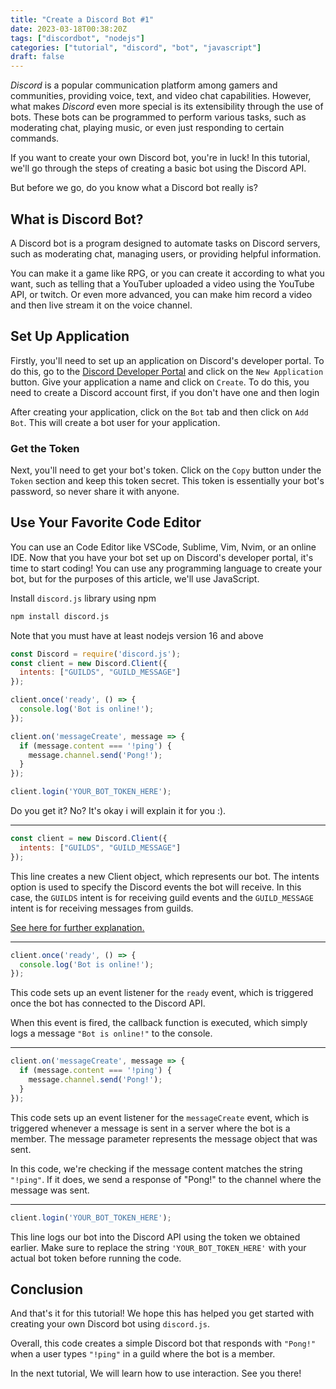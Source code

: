 ```yaml
---
title: "Create a Discord Bot #1"
date: 2023-03-18T00:38:20Z
tags: ["discordbot", "nodejs"]
categories: ["tutorial", "discord", "bot", "javascript"]
draft: false
---
```


_Discord_ is a popular communication platform among gamers and communities, providing voice, text, and video chat capabilities. However, what makes _Discord_ even more special is its extensibility through the use of bots. These bots can be programmed to perform various tasks, such as moderating chat, playing music, or even just responding to certain commands.

If you want to create your own Discord bot, you're in luck! In this tutorial, we'll go through the steps of creating a basic bot using the Discord API.

But before we go, do you know what a Discord bot really is?

## What is Discord Bot?
A Discord bot is a program designed to automate tasks on Discord servers, such as moderating chat, managing users, or providing helpful information.

You can make it a game like RPG, or you can create it according to what you want, such as telling that a YouTuber uploaded a video using the YouTube API, or twitch. Or even more advanced, you can make him record a video and then live stream it on the voice channel.

## Set Up Application
Firstly, you'll need to set up an application on Discord's developer portal. To do this, go to the [Discord Developer Portal](https://discord.com/developers/applications) and click on the `New Application` button. Give your application a name and click on `Create`. To do this, you need to create a Discord account first, if you don't have one and then login

After creating your application, click on the `Bot` tab and then click on `Add Bot`. This will create a bot user for your application.

### Get the Token
Next, you'll need to get your bot's token. Click on the `Copy` button under the `Token` section and keep this token secret. This token is essentially your bot's password, so never share it with anyone.

## Use Your Favorite Code Editor
You can use an Code Editor like VSCode, Sublime, Vim, Nvim, or an online IDE.
Now that you have your bot set up on Discord's developer portal, it's time to start coding! You can use any programming language to create your bot, but for the purposes of this article, we'll use JavaScript.

Install `discord.js` library using npm
```sh
npm install discord.js
```
Note that you must have at least nodejs version 16 and above


```js
const Discord = require('discord.js');
const client = new Discord.Client({
  intents: ["GUILDS", "GUILD_MESSAGE"]
});

client.once('ready', () => {
  console.log('Bot is online!');
});

client.on('messageCreate', message => {
  if (message.content === '!ping') {
    message.channel.send('Pong!');
  }
});

client.login('YOUR_BOT_TOKEN_HERE');
```


Do you get it? No? It's okay i will explain it for you :).

---

```js
const client = new Discord.Client({
  intents: ["GUILDS", "GUILD_MESSAGE"]
});
```
This line creates a new Client object, which represents our bot. The intents option is used to specify the Discord events the bot will receive. In this case, the `GUILDS` intent is for receiving guild events and the `GUILD_MESSAGE` intent is for receiving messages from guilds.

[See here for further explanation.](https://gist.github.com/advaith1/e69bcc1cdd6d0087322734451f15aa2f)

---

```js
client.once('ready', () => {
  console.log('Bot is online!');
});
```
This code sets up an event listener for the `ready` event, which is triggered once the bot has connected to the Discord API. 

When this event is fired, the callback function is executed, which simply logs a message `"Bot is online!"` to the console.

---

```js
client.on('messageCreate', message => {
  if (message.content === '!ping') {
    message.channel.send('Pong!');
  }
});
```
This code sets up an event listener for the `messageCreate` event, which is triggered whenever a message is sent in a server where the bot is a member. The message parameter represents the message object that was sent.

In this code, we're checking if the message content matches the string `"!ping"`. If it does, we send a response of "Pong!" to the channel where the message was sent.

---

```js
client.login('YOUR_BOT_TOKEN_HERE');
```
This line logs our bot into the Discord API using the token we obtained earlier. Make sure to replace the string `'YOUR_BOT_TOKEN_HERE'` with your actual bot token before running the code.

## Conclusion
And that's it for this tutorial! We hope this has helped you get started with creating your own Discord bot using `discord.js`.

Overall, this code creates a simple Discord bot that responds with `"Pong!"` when a user types `"!ping"` in a guild where the bot is a member.

In the next tutorial, We will learn how to use interaction. See you there!